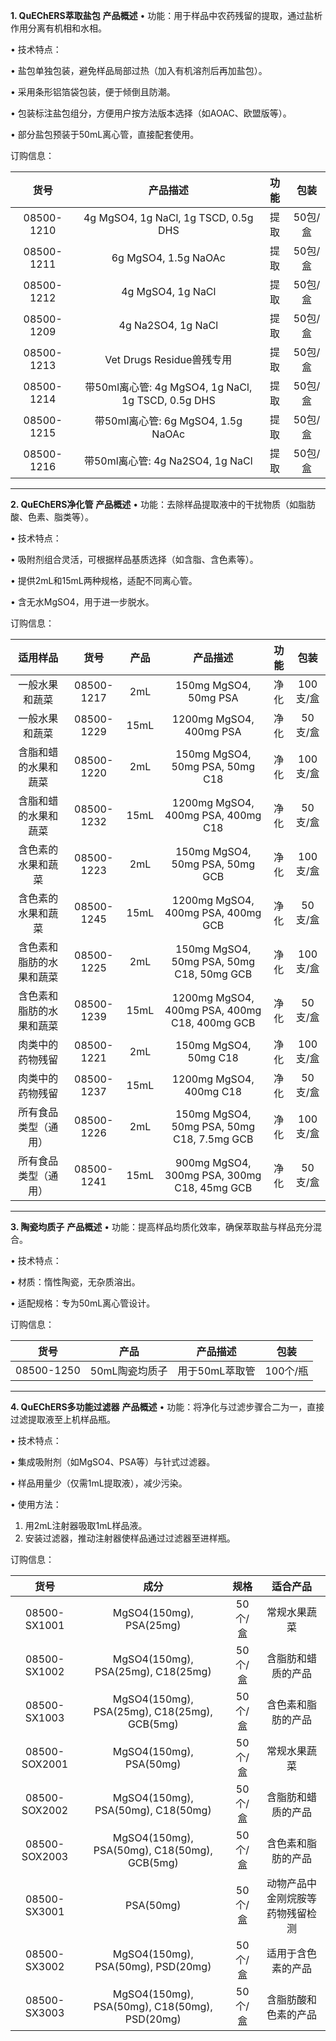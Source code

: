 **1. QuEChERS萃取盐包**
 ​**​产品概述​**​
 • 功能：用于样品中农药残留的提取，通过盐析作用分离有机相和水相。

• 技术特点：

• 盐包单独包装，避免样品局部过热（加入有机溶剂后再加盐包）。

• 采用条形铝箔袋包装，便于倾倒且防潮。

• 包装标注盐包组分，方便用户按方法版本选择（如AOAC、欧盟版等）。

• 部分盐包预装于50mL离心管，直接配套使用。

订购信息：

|    货号    |                      产品描述                      | 功能 |  包装   |
| :--------: | :------------------------------------------------: | :--: | :-----: |
| 08500-1210 |        4g MgSO4, 1g NaCl, 1g TSCD, 0.5g DHS        | 提取 | 50包/盒 |
| 08500-1211 |                6g MgSO4, 1.5g NaOAc                | 提取 | 50包/盒 |
| 08500-1212 |                 4g MgSO4, 1g NaCl                  | 提取 | 50包/盒 |
| 08500-1209 |                 4g Na2SO4, 1g NaCl                 | 提取 | 50包/盒 |
| 08500-1213 |             Vet Drugs Residue兽残专用              | 提取 | 50包/盒 |
| 08500-1214 | 带50ml离心管: 4g MgSO4, 1g NaCl, 1g TSCD, 0.5g DHS | 提取 | 50包/盒 |
| 08500-1215 |         带50ml离心管: 6g MgSO4, 1.5g NaOAc         | 提取 | 50包/盒 |
| 08500-1216 |          带50ml离心管: 4g Na2SO4, 1g NaCl          | 提取 | 50包/盒 |

------

**2. QuEChERS净化管**
 ​**​产品概述​**​
 • 功能：去除样品提取液中的干扰物质（如脂肪酸、色素、脂类等）。

• 技术特点：

• 吸附剂组合灵活，可根据样品基质选择（如含脂、含色素等）。

• 提供2mL和15mL两种规格，适配不同离心管。

• 含无水MgSO4，用于进一步脱水。

订购信息：

|         适用样品         |    货号    | 产品 |                   产品描述                    | 功能 |   包装   |
| :----------------------: | :--------: | :--: | :-------------------------------------------: | :--: | :------: |
|      一般水果和蔬菜      | 08500-1217 | 2mL  |             150mg MgSO4, 50mg PSA             | 净化 | 100支/盒 |
|      一般水果和蔬菜      | 08500-1229 | 15mL |            1200mg MgSO4, 400mg PSA            | 净化 | 50支/盒  |
|   含脂和蜡的水果和蔬菜   | 08500-1220 | 2mL  |        150mg MgSO4, 50mg PSA, 50mg C18        | 净化 | 100支/盒 |
|   含脂和蜡的水果和蔬菜   | 08500-1232 | 15mL |      1200mg MgSO4, 400mg PSA, 400mg C18       | 净化 | 50支/盒  |
|    含色素的水果和蔬菜    | 08500-1223 | 2mL  |        150mg MgSO4, 50mg PSA, 50mg GCB        | 净化 | 100支/盒 |
|    含色素的水果和蔬菜    | 08500-1245 | 15mL |      1200mg MgSO4, 400mg PSA, 400mg GCB       | 净化 | 50支/盒  |
| 含色素和脂肪的水果和蔬菜 | 08500-1225 | 2mL  |   150mg MgSO4, 50mg PSA, 50mg C18, 50mg GCB   | 净化 | 100支/盒 |
| 含色素和脂肪的水果和蔬菜 | 08500-1239 | 15mL | 1200mg MgSO4, 400mg PSA, 400mg C18, 400mg GCB | 净化 | 50支/盒  |
|     肉类中的药物残留     | 08500-1221 | 2mL  |             150mg MgSO4, 50mg C18             | 净化 | 100支/盒 |
|     肉类中的药物残留     | 08500-1237 | 15mL |            1200mg MgSO4, 400mg C18            | 净化 | 50支/盒  |
|   所有食品类型（通用）   | 08500-1226 | 2mL  |  150mg MgSO4, 50mg PSA, 50mg C18, 7.5mg GCB   | 净化 | 100支/盒 |
|   所有食品类型（通用）   | 08500-1241 | 15mL |  900mg MgSO4, 300mg PSA, 300mg C18, 45mg GCB  | 净化 | 50支/盒  |

------

**3. 陶瓷均质子**
 ​**​产品概述​**​
 • 功能：提高样品均质化效率，确保萃取盐与样品充分混合。

• 技术特点：

• 材质：惰性陶瓷，无杂质溶出。

• 适配规格：专为50mL离心管设计。

订购信息：

|    货号    |      产品      |    产品描述    |   包装   |
| :--------: | :------------: | :------------: | :------: |
| 08500-1250 | 50mL陶瓷均质子 | 用于50mL萃取管 | 100个/瓶 |



------

**4. QuEChERS多功能过滤器**
 ​**​产品概述​**​
 • 功能：将净化与过滤步骤合二为一，直接过滤提取液至上机样品瓶。

• 技术特点：

• 集成吸附剂（如MgSO4、PSA等）与针式过滤器。

• 样品用量少（仅需1mL提取液），减少污染。

• 使用方法：

1. 用2mL注射器吸取1mL样品液。
2. 安装过滤器，推动注射器使样品通过过滤器至进样瓶。

订购信息：

|     货号      |                     成分                      |  规格   |             适合产品             |
| :-----------: | :-------------------------------------------: | :-----: | :------------------------------: |
| 08500-SX1001  |            MgSO4(150mg), PSA(25mg)            | 50个/盒 |           常规水果蔬菜           |
| 08500-SX1002  |      MgSO4(150mg), PSA(25mg), C18(25mg)       | 50个/盒 |        含脂肪和蜡质的产品        |
| 08500-SX1003  | MgSO4(150mg), PSA(25mg), C18(25mg), GCB(5mg)  | 50个/盒 |        含色素和脂肪的产品        |
| 08500-SOX2001 |            MgSO4(150mg), PSA(50mg)            | 50个/盒 |           常规水果蔬菜           |
| 08500-SOX2002 |      MgSO4(150mg), PSA(50mg), C18(50mg)       | 50个/盒 |        含脂肪和蜡质的产品        |
| 08500-SOX2003 | MgSO4(150mg), PSA(50mg), C18(50mg), GCB(5mg)  | 50个/盒 |        含色素和脂肪的产品        |
| 08500-SX3001  |                   PSA(50mg)                   | 50个/盒 | 动物产品中金刚烷胺等药物残留检测 |
| 08500-SX3002  |      MgSO4(150mg), PSA(50mg), PSD(20mg)       | 50个/盒 |        适用于含色素的产品        |
| 08500-SX3003  | MgSO4(150mg), PSA(50mg), C18(50mg), PSD(20mg) | 50个/盒 |       含脂肪酸和色素的产品       |